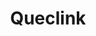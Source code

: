 ---
title: Queclink
layout: subsections
collection: 'guides/devices/queclink'
image: '/guides/images/devices/device-list/queclink.jpg'
---